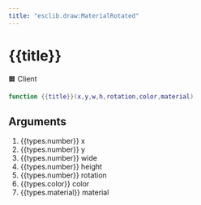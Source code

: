 ```yaml
---
title: "esclib.draw:MaterialRotated"
---
```

# {{title}}
🟧 Client

``` lua
function {{title}}(x,y,w,h,rotation,color,material)
```

## Arguments
1. {{types.number}} x
1. {{types.number}} y
1. {{types.number}} wide
1. {{types.number}} height
1. {{types.number}} rotation
1. {{types.color}} color
1. {{types.material}} material

